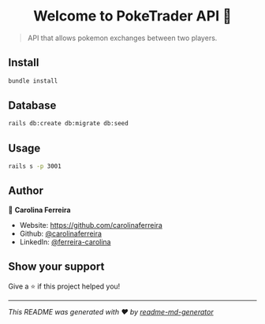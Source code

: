 <h1 align="center">Welcome to PokeTrader API 👋</h1>
<p>
</p>

> API that allows pokemon exchanges between two players.

## Install

```sh
bundle install
```
## Database

```sh
rails db:create db:migrate db:seed
```

## Usage

```sh
rails s -p 3001
```

## Author

👤 **Carolina Ferreira**

* Website: https://github.com/carolinaferreira
* Github: [@carolinaferreira](https://github.com/carolinaferreira)
* LinkedIn: [@ferreira-carolina](https://linkedin.com/in/ferreira-carolina)

## Show your support

Give a ⭐️ if this project helped you!

***
_This README was generated with ❤️ by [readme-md-generator](https://github.com/kefranabg/readme-md-generator)_